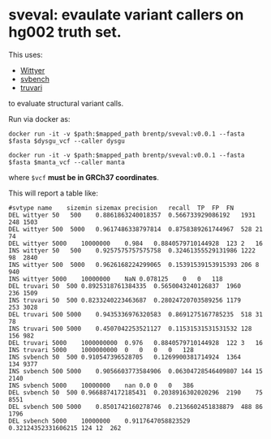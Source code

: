 # sveval: evaulate variant callers on hg002 truth set.

This uses:
+ [Wittyer](https://github.com/Illumina/witty.er)
+ [svbench](https://github.com/kcleal/svbench)
+ [truvari](https://github.com/spiralgenetics/truvari)

to evaluate structural variant calls. 

Run via docker as:

```
docker run -it -v $path:$mapped_path brentp/sveval:v0.0.1 --fasta $fasta $dysgu_vcf --caller dysgu

docker run -it -v $path:$mapped_path brentp/sveval:v0.0.1 --fasta $fasta $manta_vcf --caller manta
```

where `$vcf` **must be in GRCh37 coordinates**.

This will report a table like:
```
#svtype	name	sizemin	sizemax	precision	recall	TP	FP	FN
DEL	wittyer	50	 500	0.8861863240018357	0.566733929086192	1931	248	1503
DEL	wittyer	500	 5000	0.9617486338797814	0.8758389261744967	528	21	74
DEL	wittyer	5000	10000000	0.984	0.8840579710144928	123	2	16
INS	wittyer	50	 500	0.9257575757575758	0.32461355529131986	1222	98	2840
INS	wittyer	500	 5000	0.9626168224299065	0.15391539153915393	206	8	940
INS	wittyer	5000	10000000	NaN	0.078125	0	0	118
DEL	truvari	50	500	0.8925318761384335	0.5650043240126837	1960	236	1509
INS	truvari	50	500	0.8233240223463687	0.28024720703589256	1179	253	3028
DEL	truvari	500	5000	0.9435336976320583	0.8691275167785235	518	31	78
INS	truvari	500	5000	0.4507042253521127	0.11531531531531532	128	156	982
DEL	truvari	5000	1000000000	0.976	0.8840579710144928	122	3	16
INS	truvari	5000	1000000000	0	0	0	0	128
INS	svbench	50	500	0.910547396528705	0.1269900381714924	1364	134	9377
INS	svbench	500	5000	0.9056603773584906	0.06304728546409807	144	15	2140
INS	svbench	5000	10000000	nan	0.0	0	0	386
DEL	svbench	50	500	0.9668874172185431	0.2038916302020296	2190	75	8551
DEL	svbench	500	5000	0.8501742160278746	0.2136602451838879	488	86	1796
DEL	svbench	5000	10000000	0.9117647058823529	0.32124352331606215	124	12	262
```
